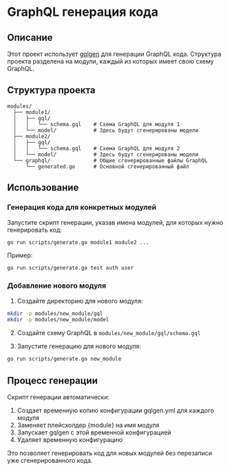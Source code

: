 # GraphQL генерация кода

## Описание

Этот проект использует [gqlgen](https://github.com/99designs/gqlgen) для генерации GraphQL кода. 
Структура проекта разделена на модули, каждый из которых имеет свою схему GraphQL.

## Структура проекта

```
modules/
  ├── module1/
  │   ├── gql/
  │   │   └── schema.gql    # Схема GraphQL для модуля 1
  │   └── model/            # Здесь будут сгенерированы модели
  ├── module2/
  │   ├── gql/
  │   │   └── schema.gql    # Схема GraphQL для модуля 2
  │   └── model/            # Здесь будут сгенерированы модели
  └── graphql/              # Общие сгенерированные файлы GraphQL
      └── generated.go      # Основной сгенерированный файл
```

## Использование

### Генерация кода для конкретных модулей

Запустите скрипт генерации, указав имена модулей, для которых нужно генерировать код:

```bash
go run scripts/generate.go module1 module2 ...
```

Пример:

```bash
go run scripts/generate.go test auth user
```

### Добавление нового модуля

1. Создайте директорию для нового модуля:

```bash
mkdir -p modules/new_module/gql
mkdir -p modules/new_module/model
```

2. Создайте схему GraphQL в `modules/new_module/gql/schema.gql`

3. Запустите генерацию для нового модуля:

```bash
go run scripts/generate.go new_module
```

## Процесс генерации

Скрипт генерации автоматически:
1. Создает временную копию конфигурации gqlgen.yml для каждого модуля
2. Заменяет плейсхолдер {module} на имя модуля
3. Запускает gqlgen с этой временной конфигурацией
4. Удаляет временную конфигурацию

Это позволяет генерировать код для новых модулей без перезаписи уже сгенерированного кода. 